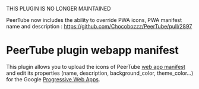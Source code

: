 THIS PLUGIN IS NO LONGER MAINTAINED

PeerTube now includes the ability to override PWA icons, PWA manifest name and description : https://github.com/Chocobozzz/PeerTube/pull/2897

# PeerTube plugin webapp manifest

This plugin allows you to upload the icons of PeerTube [web app manifest](https://developer.mozilla.org/en-US/docs/Web/Manifest) and edit its properties (name, description, background_color, theme_color...) for the Google [Progressive Web Apps](https://web.dev/progressive-web-apps/).

